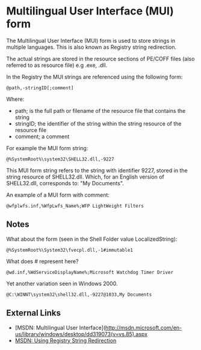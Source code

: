 # Multilingual User Interface (MUI) form

The Multilingual User Interface (MUI) form is used to store strings in multiple
languages. This is also known as Registry string redirection.

The actual strings are stored in the resource sections of PE/COFF files (also
referred to as resource file) e.g .exe, .dll.

In the Registry the MUI strings are referenced using the following form:

```
@path,-stringID[;comment]
```

Where:

* path; is the full path or filename of the resource file that contains the
string
* stringID; the identifier of the string within the string resource of the
resource file
* comment; a comment

For example the MUI form string:

```
@%SystemRoot%\system32\SHELL32.dll,-9227
```

This MUI form string refers to the string with identifier 9227, stored in the
string resource of SHELL32.dll. Which, for an English version of SHELL32.dll,
corresponds to: "My Documents".

An example of a MUI form with comment:

```
@wfplwfs.inf,%WfpLwfs_Name%;WFP LightWeight Filters
```

## Notes

What about the form (seen in the Shell Folder value LocalizedString):

```
@%SystemRoot%\System32\fvecpl.dll,-1#immutable1
```

What does # represent here?

```
@wd.inf,%WdServiceDisplayName%;Microsoft Watchdog Timer Driver
```

Yet another variation seen in Windows 2000.

```
@C:\WINNT\system32\shell32.dll,-9227@1033,My Documents
```

## External Links

* [MSDN: Multilingual User Interface](http://msdn.microsoft.com/en-us/library/windows/desktop/dd319073(v=vs.85).aspx
* [MSDN: Using Registry String Redirection](https://docs.microsoft.com/en-us/windows/win32/intl/using-registry-string-redirection)

